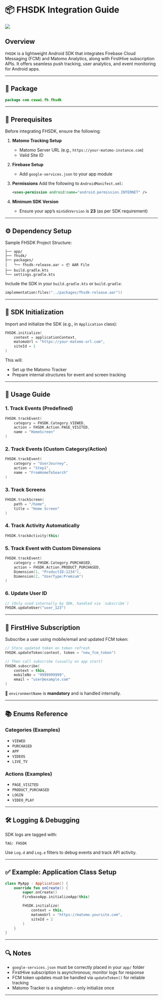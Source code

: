# 📦 FHSDK Integration Guide
[![](https://jitpack.io/v/mhdarshad/fh-sdk.svg)](https://jitpack.io/#mhdarshad/fh-sdk)

## Overview

`FHSDK` is a lightweight Android SDK that integrates Firebase Cloud Messaging (FCM) and Matomo Analytics, along with FirstHive subscription APIs. It offers seamless push tracking, user analytics, and event monitoring for Android apps.

---

## 📁 Package

```kotlin
package com.cxwai.fh.fhsdk
```

---

## 🔧 Prerequisites

Before integrating FHSDK, ensure the following:

1. **Matomo Tracking Setup**
   - Matomo Server URL (e.g., `https://your-matomo-instance.com`)
   - Valid Site ID

2. **Firebase Setup**
   - Add `google-services.json` to your app module

3. **Permissions**
   Add the following to `AndroidManifest.xml`:

   ```xml
   <uses-permission android:name="android.permission.INTERNET" />
   ```

4. **Minimum SDK Version**
   - Ensure your app’s `minSdkVersion` is **23** (as per SDK requirement)

---

## ⚙️ Dependency Setup

Sample FHSDK Project Structure:

```
├── app/
├── fhsdk/
├── packages/
│   └── fhsdk-release.aar ← 📦 AAR File
├── build.gradle.kts
└── settings.gradle.kts
```

Include the SDK in your `build.gradle.kts` or `build.gradle`:

```kotlin
implementation(files("../packages/fhsdk-release.aar"))
```

---

## 🔌 SDK Initialization

Import and initialize the SDK (e.g., in `Application` class):

```kotlin
FHSDK.initialize(
    context = applicationContext,
    matomoUrl = "https://your-matomo-url.com",
    siteId = 1
)
```

This will:

- Set up the Matomo Tracker  
- Prepare internal structures for event and screen tracking

---

## 🚀 Usage Guide

### 1. Track Events (Predefined)

```kotlin
FHSDK.trackEvent(
    category = FHSDK.Category.VIEWED,
    action = FHSDK.Action.PAGE_VISITED,
    name = "HomeScreen"
)
```

### 2. Track Events (Custom Category/Action)

```kotlin
FHSDK.trackEvent(
    category = "UserJourney",
    action = "Step1",
    name = "FromHomeToSearch"
)
```

### 3. Track Screens

```kotlin
FHSDK.trackScreen(
    path = "/home",
    title = "Home Screen"
)
```

### 4. Track Activity Automatically

```kotlin
FHSDK.trackActivity(this)
```

### 5. Track Event with Custom Dimensions

```kotlin
FHSDK.trackEvent(
    category = FHSDK.Category.PURCHASED,
    action = FHSDK.Action.PRODUCT_PURCHASED,
    Dimension(1, "ProductID:1234"),
    Dimension(2, "UserType:Premium")
)
```

### 6. Update User ID

```kotlin
// (Only used internally by SDK, handled via `subscribe`)
FHSDK.updateUser("user_123")
```

---

## 🔔 FirstHive Subscription

Subscribe a user using mobile/email and updated FCM token:

```kotlin
// Store updated token on token refresh
FHSDK.updateToken(context, token = "new_fcm_token")

// Then call subscribe (usually on app start)
FHSDK.subscribe(
    context = this,
    mobileNo = "9999999999",
    email = "user@example.com"
)
```

🔹 `environmentName` is **mandatory** and is handled internally.

---

## 📚 Enums Reference

### Categories (Examples)

- `VIEWED`
- `PURCHASED`
- `APP`
- `VIDEOS`
- `LIVE_TV`

### Actions (Examples)

- `PAGE_VISITED`
- `PRODUCT_PURCHASED`
- `LOGIN`
- `VIDEO_PLAY`

---

## 🛠 Logging & Debugging

SDK logs are tagged with:

```
TAG: FHSDK
```

Use `Log.d` and `Log.e` filters to debug events and track API activity.

---

## ✅ Example: Application Class Setup

```kotlin
class MyApp : Application() {
    override fun onCreate() {
        super.onCreate()
        FirebaseApp.initializeApp(this)

        FHSDK.initialize(
            context = this,
            matomoUrl = "https://matomo.yoursite.com",
            siteId = 2
        )
    }
}
```

---

## 🔍 Notes

- `google-services.json` must be correctly placed in your `app/` folder
- FirstHive subscription is asynchronous; monitor logs for response
- FCM token updates must be handled via `updateToken()` for reliable tracking
- Matomo Tracker is a singleton – only initialize once

---
